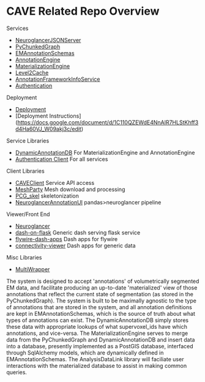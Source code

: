 # CAVE Related Repo Overview

Services
- [NeuroglancerJSONServer](https://github.com/seung-lab/NeuroglancerJsonServer)
- [PyChunkedGraph](https://github.com/seung-lab/pychunkedgraph/)
- [EMAnnotationSchemas](https://github.com/seung-lab/emannotationschemas/)
- [AnnotationEngine](https://github.com/seung-lab/annotationengine/)
- [MaterializationEngine](https://github.com/seung-lab/materializationengine/)
- [Level2Cache](https://github.com/seung-lab/PCGL2cache)
- [AnnotationFrameworkInfoService](https://github.com/seung-lab/AnnotationFrameworkInfoService)
- [Authentication](https://github.com/seung-lab/neuroglancer-auth)
  
Deployment
- [Deployment](https://github.com/seung-lab/CAVEDeployment)
- [Deployment Instructions] (https://docs.google.com/document/d/1C110QZEWdE4NnAIR7HLStKhff3d4Ha60VJ_W09akj3c/edit)

Service Libraries
- [DynamicAnnotationDB](https://github.com/seung-lab/dynamicannotationdb/) For MaterializationEngine and AnnotationEngine
- [Authentication Client](https://github.com/seung-lab/middle_auth_client) For all services

Client Libraries
- [CAVEClient](https://github.com/seung-lab/CAVEClient) Service API access
- [MeshParty](https://github.com/sdorkenw/MeshParty) Mesh download and processing
- [PCG_skel](https://github.com/AllenInstitute/pcg_skel) skeletonization
- [NeuroglancerAnnotationUI](https://github.com/seung-lab/NeuroglancerAnnotationUI) pandas>neuroglancer pipeline

Viewer/Front End
- [Neuroglancer](https://github.com/seung-lab/neuroglancer/)
- [dash-on-flask](https://github.com/fcollman/dash-on-flask/) Generic dash serving flask service
- [flywire-dash-apps](https://github.com/seung-lab/FlyWireDashApps.git) Dash apps for flywire
- [connectivity-viewer](https://github.com/ceesem/dash-connectivity-viewer) Dash apps for generic data

Misc Libraries
- [MultiWrapper](https://github.com/sdorkenw/MultiWrapper)


[system_overview]: https://github.com/seung-lab/AnnotationPipelineOverview/blob/master/systemoverview.png "System Overview"

The system is designed to accept 'annotations' of volumetrically segmented EM data, and facilitate producing an up-to-date 'materialized' view of those annotations that reflect the current state of segmentation (as stored in the PyChunkedGraph).  The system is built to be maximally agnostic to the type of annotations that are stored in the system, and all annotation definitions are kept in EMAnnotationSchemas, which is the source of truth about what types of annotations can exist.  The DynamicAnnotationDB simply stores these data with appropriate lookups of what supervoxel_ids have which annotations, and vice-versa. The MaterializationEngine serves to merge data from the PyChunkedGraph and DynamicAnnotationDB and insert data into a database, presently implemented as a PostGIS database, interfaced through SqlAlchemy models, which are dynamically defined in EMAnnotationSchemas.  The AnalysisDataLink library will faciliate user interactions with the materialized database to assist in making common queries. 
